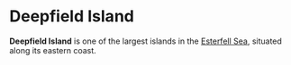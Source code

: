 # Deepfield Island

**Deepfield Island** is one of the largest islands in the [Esterfell Sea](../), situated along its eastern coast.
